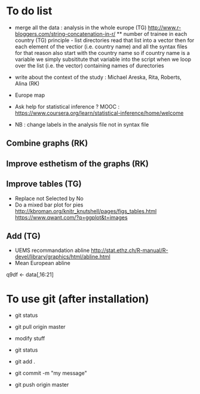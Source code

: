 # To do list

* merge all the data : analysis in the whole europe (TG) http://www.r-bloggers.com/string-concatenation-in-r/
** number of trainee in each country (TG)
 principle - list directories read that list into a vector then for each element of the vectior (i.e. country name) and all the syntax files for that reason also start with the country name so if country name is a variable we simply subsititute that variable into the script when we loop over the list (i.e. the vector) containing names of durectories

* write about the context of the study : Michael Areska, Rita, Roberts, Alina (RK)

* Europe map

* Ask help for statistical inference ? MOOC : https://www.coursera.org/learn/statistical-inference/home/welcome

* NB : change labels in the analysis file not in syntax file

## Combine graphs (RK)
## Improve esthetism of the graphs (RK)

## Improve tables (TG)
- Replace not Selected by No
- Do a mixed bar plot for pies
http://kbroman.org/knitr_knutshell/pages/figs_tables.html
https://www.qwant.com/?q=ggplot&t=images

## Add (TG)
- UEMS recommandation abline http://stat.ethz.ch/R-manual/R-devel/library/graphics/html/abline.html
- Mean European abline

q9df <- data[,16:21]

# To use git (after installation)
* git status
* git pull origin master

* modify stuff

* git status
* git add .
* git commit -m "my message"
* git push origin master
